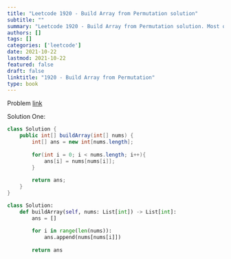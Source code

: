 ```yaml
---
title: "Leetcode 1920 - Build Array from Permutation solution"
subtitle: ""
summary: "Leetcode 1920 - Build Array from Permutation solution. Most of the solutions are written in Python and Javascript, when possible multiple solutions are added."
authors: []
tags: []
categories: ['leetcode']
date: 2021-10-22
lastmod: 2021-10-22
featured: false
draft: false
linktitle: "1920 - Build Array from Permutation"
type: book
---
```

Problem [link](https://leetcode.com/problems/build-array-from-permutation)

Solution One:

```java
class Solution {
    public int[] buildArray(int[] nums) {
        int[] ans = new int[nums.length];
        
        for(int i = 0; i < nums.length; i++){
            ans[i] = nums[nums[i]];
        }
        
        return ans;
    }
}
```

```python
class Solution:
    def buildArray(self, nums: List[int]) -> List[int]:
        ans = []
        
        for i in range(len(nums)):
            ans.append(nums[nums[i]])
            
        return ans
```